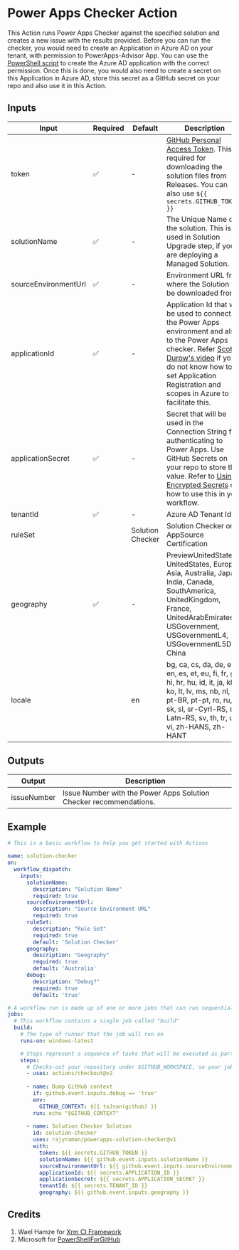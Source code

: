# Power Apps Checker Action

This Action runs Power Apps Checker against the specified solution and creates a new issue with the results provided. Before you can run the checker, you would need to create an Application in Azure AD on your tenant, with permission to PowerApps-Advisor App. You can use the [PowerShell script](https://docs.microsoft.com/en-us/powershell/powerapps/get-started-powerapps-checker?view=pa-ps-latest#sample-script-to-create-an-aad-application) to create the Azure AD application with the correct permission. Once this is done, you would also need to create a secret on this Application in Azure AD, store this secret as a GitHub secret on your repo and also use it in this Action.

## Inputs

| Input | Required | Default | Description |
| ------| -------- | ------- | ----------- |
| token | ✅ | - | [GitHub Personal Access Token](https://docs.github.com/en/github/authenticating-to-github/creating-a-personal-access-token). This is required for downloading the solution files from Releases. You can also use ``${{ secrets.GITHUB_TOKEN }}`` |
| solutionName | ✅ | - | The Unique Name of the solution. This is used in Solution Upgrade step, if you are deploying a Managed Solution. |
| sourceEnvironmentUrl | ✅ | - | Environment URL from where the Solution will be downloaded from. |
| applicationId | ✅ | - | Application Id that will be used to connect to the Power Apps environment and also to the Power Apps checker. Refer [Scott Durow's video](https://www.youtube.com/watch?v=Td7Bk3IXJ9s) if you do not know how to set Application Registration and scopes in Azure to facilitate this. |
| applicationSecret | ✅ | - | Secret that will be used in the Connection String for authenticating to Power Apps. Use GitHub Secrets on your repo to store this value. Refer to [Using Encrypted Secrets](https://docs.github.com/en/actions/configuring-and-managing-workflows/creating-and-storing-encrypted-secrets#using-encrypted-secrets-in-a-workflow) on how to use this in your workflow. |
| tenantId | ✅ | - | Azure AD Tenant Id |  
| ruleSet |  | Solution Checker | Solution Checker or AppSource Certification |
| geography | ✅ | - | PreviewUnitedStates, UnitedStates, Europe, Asia, Australia, Japan, India, Canada, SouthAmerica, UnitedKingdom, France, UnitedArabEmirates, USGovernment, USGovernmentL4, USGovernmentL5DoD, China | 
| locale |  | en | bg, ca, cs, da, de, el, en, es, et, eu, fi, fr, gl, hi, hr, hu, id, it, ja, kk, ko, lt, lv, ms, nb, nl, pl, pt-BR, pt-pt, ro, ru, sk, sl, sr-Cyrl-RS, sr-Latn-RS, sv, th, tr, uk, vi, zh-HANS, zh-HANT |

## Outputs

| Output | Description |
| ------| ----------- |
| issueNumber | Issue Number with the Power Apps Solution Checker recommendations. |

## Example

```yaml
# This is a basic workflow to help you get started with Actions

name: solution-checker
on:
  workflow_dispatch:
    inputs:
      solutionName:
        description: "Solution Name"
        required: true
      sourceEnvironmentUrl:
        description: "Source Environment URL"
        required: true
      ruleSet:
        description: "Rule Set"
        required: true
        default: 'Solution Checker' 
      geography:
        description: "Geography"
        required: true
        default: 'Australia'                           
      debug:
        description: "Debug?"
        required: true
        default: 'true'                      

# A workflow run is made up of one or more jobs that can run sequentially or in parallel
jobs:
  # This workflow contains a single job called "build"
  build:
    # The type of runner that the job will run on
    runs-on: windows-latest

    # Steps represent a sequence of tasks that will be executed as part of the job
    steps:
      # Checks-out your repository under $GITHUB_WORKSPACE, so your job can access it
      - uses: actions/checkout@v2
        
      - name: Dump GitHub context
        if: github.event.inputs.debug == 'true'
        env:
          GITHUB_CONTEXT: ${{ toJson(github) }}
        run: echo "$GITHUB_CONTEXT"
                                
      - name: Solution Checker Solution
        id: solution-checker
        uses: rajyraman/powerapps-solution-checker@v1
        with: 
          token: ${{ secrets.GITHUB_TOKEN }}
          solutionName: ${{ github.event.inputs.solutionName }}
          sourceEnvironmentUrl: ${{ github.event.inputs.sourceEnvironmentUrl }}
          applicationId: ${{ secrets.APPLICATION_ID }}
          applicationSecret: ${{ secrets.APPLICATION_SECRET }}
          tenantId: ${{ secrets.TENANT_ID }}
          geography: ${{ github.event.inputs.geography }}
```


## Credits

1. Wael Hamze for [Xrm CI Framework](https://github.com/WaelHamze/xrm-ci-framework)
2. Microsoft for [PowerShellForGitHub](https://github.com/microsoft/PowerShellForGitHub)
